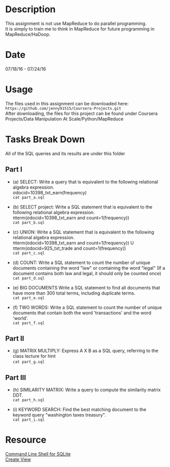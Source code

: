 # Description  
This assignment is not use MapReduce to do parallel programming.  
It is simply to train me to think in MapReduce for future programming in MapReduce/HaDoop.   

# Date  
07/18/16 - 07/24/16  

# Usage    
The files used in this assignment can be downloaded here:  
`https://github.com/jenny91515/Coursera-Projects.git`   
After downloading, the files for this project can be found under Coursera Projects/Data Manipulation At Scale/Python/MapReduce  

# Tasks Break Down   
All of the SQL queries and its results are under this folder  
## Part I 
  * (a) SELECT: Write a query that is equivalent to the following relational algebra expression.   
        σdocid=10398_txt_earn(frequency)  
        `cat part_a.sql`  

  * (b) SELECT project: Write a SQL statement that is equivalent to the following relational algebra expression.  
        πterm(σdocid=10398_txt_earn and count=1(frequency))    
        `cat part_b.sql`  

  * (c) UNION: Write a SQL statement that is equivalent to the following relational algebra expression.  
        πterm(σdocid=10398_txt_earn and count=1(frequency)) U πterm(σdocid=925_txt_trade and count=1(frequency))  
        `cat part_c.sql`  

  * (d) COUNT: Write a SQL statement to count the number of unique documents containing the word "law" or containing the word "legal" (If a document contains both law and legal, it should only be counted once)    
        `cat part_d.sql`   

  * (e) BIG DOCUMENTS Write a SQL statement to find all documents that have more than 300 total terms, including duplicate terms.  
        `cat part_e.sql`  

  * (f) TWO WORDS: Write a SQL statement to count the number of unique documents that contain both the word 'transactions' and the word 'world'.  
        `cat part_f.sql`  

## Part II 
  * (g) MATRIX MULTIPLY: Express A X B as a SQL query, referring to the class lecture for hint  
        `cat part_g.sql`  

## Part III  
  * (h) SIMILARITY MATRIX: Write a query to compute the similarity matrix DDT.  
        `cat part_h.sql`  
  
  * (i) KEYWORD SEARCH: Find the best matching document to the keyword query "washington taxes treasury".  
        `cat part_i.sql`  

# Resource  
[Command Line Shell for SQLite](https://www.sqlite.org/cli.html)  
[Create View](http://www.w3schools.com/sql/sql_view.asp)  
